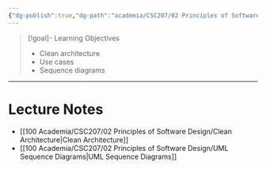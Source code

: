 ```yaml
---
{"dg-publish":true,"dg-path":"academia/CSC207/02 Principles of Software Design/Week 6 - Clean Architecture.md","permalink":"/academia/csc-207/02-principles-of-software-design/week-6-clean-architecture/","tags":["cs","lecture","note","university"],"created":"2024-10-10T19:55:53.383-04:00","updated":"2024-10-30T20:51:50.019-04:00"}
---
```



> [!goal]- Learning Objectives
> - Clean architecture
> - Use cases
> - Sequence diagrams

---

# Lecture Notes

- [[100 Academia/CSC207/02 Principles of Software Design/Clean Architecture\|Clean Architecture]]
- [[100 Academia/CSC207/02 Principles of Software Design/UML Sequence Diagrams\|UML Sequence Diagrams]]